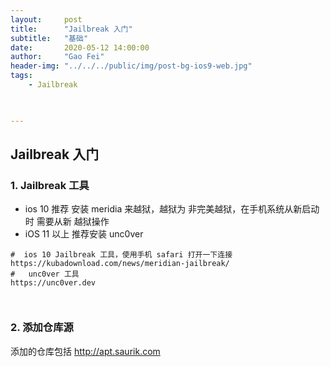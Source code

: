 ```yaml
---
layout:     post
title:      "Jailbreak 入门"
subtitle:   "基础"
date:       2020-05-12 14:00:00
author:     "Gao Fei"
header-img: "../../../public/img/post-bg-ios9-web.jpg"
tags:
    - Jailbreak
    


---
```


## Jailbreak 入门

### 1. Jailbreak 工具
- ios 10 推荐 安装 meridia 来越狱，越狱为 非完美越狱，在手机系统从新启动时 需要从新 越狱操作
- iOS 11 以上 推荐安装 unc0ver

``` 
#  ios 10 Jailbreak 工具，使用手机 safari 打开一下连接
https://kubadownload.com/news/meridian-jailbreak/
#   unc0ver 工具
https://unc0ver.dev



``` 
### 2. 添加仓库源
添加的仓库包括
http://apt.saurik.com


```


```




